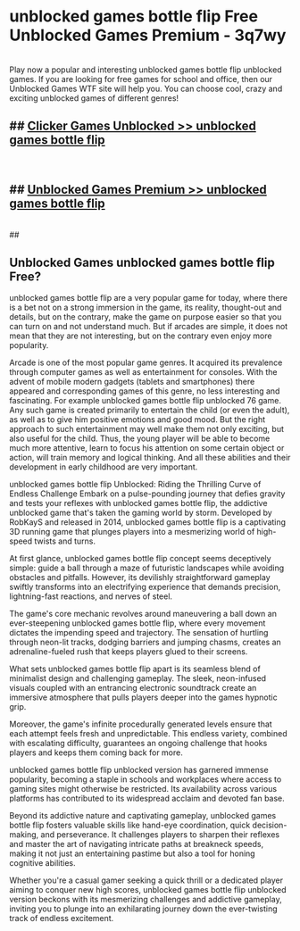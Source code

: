 # unblocked games bottle flip  Free Unblocked Games Premium - 3q7wy <br>
<br>
Play now a popular and interesting unblocked games bottle flip unblocked games. If you are looking for free games for school and office, then our Unblocked Games WTF site will help you. You can choose cool, crazy and exciting unblocked games of different genres!


## ##  [Clicker Games Unblocked >> unblocked games bottle flip](http://freeplayer.one?title=unblocked_games_bottle_flip&ref=UGames)
  <br>

##  ## [Unblocked Games Premium >> unblocked games bottle flip](http://freeplayer.one?title=unblocked_games_bottle_flip&ref=UGames)
  <br>
  ##



## Unblocked Games unblocked games bottle flip Free?

unblocked games bottle flip are a very popular game for today, where there is a bet not on a strong immersion in the game, its reality, thought-out and details, but on the contrary, make the game on purpose easier so that you can turn on and not understand much. But if arcades are simple, it does not mean that they are not interesting, but on the contrary even enjoy more popularity.

Arcade is one of the most popular game genres. It acquired its prevalence through computer games as well as entertainment for consoles. With the advent of mobile modern gadgets (tablets and smartphones) there appeared and corresponding games of this genre, no less interesting and fascinating. For example unblocked games bottle flip unblocked 76 game. Any such game is created primarily to entertain the child (or even the adult), as well as to give him positive emotions and good mood. But the right approach to such entertainment may well make them not only exciting, but also useful for the child. Thus, the young player will be able to become much more attentive, learn to focus his attention on some certain object or action, will train memory and logical thinking. And all these abilities and their development in early childhood are very important.

unblocked games bottle flip Unblocked: Riding the Thrilling Curve of Endless Challenge
Embark on a pulse-pounding journey that defies gravity and tests your reflexes with unblocked games bottle flip, the addictive unblocked game that's taken the gaming world by storm. Developed by RobKayS and released in 2014, unblocked games bottle flip is a captivating 3D running game that plunges players into a mesmerizing world of high-speed twists and turns.

At first glance, unblocked games bottle flip concept seems deceptively simple: guide a ball through a maze of futuristic landscapes while avoiding obstacles and pitfalls. However, its devilishly straightforward gameplay swiftly transforms into an electrifying experience that demands precision, lightning-fast reactions, and nerves of steel.

The game's core mechanic revolves around maneuvering a ball down an ever-steepening unblocked games bottle flip, where every movement dictates the impending speed and trajectory. The sensation of hurtling through neon-lit tracks, dodging barriers and jumping chasms, creates an adrenaline-fueled rush that keeps players glued to their screens.

What sets unblocked games bottle flip apart is its seamless blend of minimalist design and challenging gameplay. The sleek, neon-infused visuals coupled with an entrancing electronic soundtrack create an immersive atmosphere that pulls players deeper into the games hypnotic grip.

Moreover, the game's infinite procedurally generated levels ensure that each attempt feels fresh and unpredictable. This endless variety, combined with escalating difficulty, guarantees an ongoing challenge that hooks players and keeps them coming back for more.

unblocked games bottle flip unblocked version has garnered immense popularity, becoming a staple in schools and workplaces where access to gaming sites might otherwise be restricted. Its availability across various platforms has contributed to its widespread acclaim and devoted fan base.

Beyond its addictive nature and captivating gameplay, unblocked games bottle flip fosters valuable skills like hand-eye coordination, quick decision-making, and perseverance. It challenges players to sharpen their reflexes and master the art of navigating intricate paths at breakneck speeds, making it not just an entertaining pastime but also a tool for honing cognitive abilities.

Whether you're a casual gamer seeking a quick thrill or a dedicated player aiming to conquer new high scores, unblocked games bottle flip unblocked version beckons with its mesmerizing challenges and addictive gameplay, inviting you to plunge into an exhilarating journey down the ever-twisting track of endless excitement.